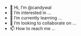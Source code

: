 - 👋 Hi, I’m @candywal
- 👀 I’m interested in ...
- 🌱 I’m currently learning ...
- 💞️ I’m looking to collaborate on ...
- 📫 How to reach me ...

<!---
candywal/candywal is a ✨ special ✨ repository because its `README.md` (this file) appears on your GitHub profile.
You can click the Preview link to take a look at your changes.
--->
